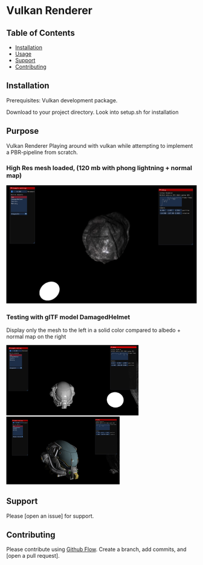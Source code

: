 # Vulkan Renderer


## Table of Contents

- [Installation](#installation)
- [Usage](#usage)
- [Support](#support)
- [Contributing](#contributing)



## Installation
Prerequisites:
Vulkan development package.

Download to your project directory.
Look into setup.sh for installation

## Purpose

Vulkan Renderer
Playing around with vulkan while attempting to implement a PBR-pipeline from scratch.


### High Res mesh loaded, (120 mb with phong lightning + normal map)
<p float="center">
  <img src="/Pictures/vulkan_render.png" alt="render" width="600" />
</p>

### Testing with glTF model DamagedHelmet
Display only the mesh to the left in a solid color compared to albedo + normal map on the right
<p float="center">
  <img src="/Pictures/vulkan_render2.png" alt="render" width="350" />
  <img src="/Pictures/vulkan_render3.png" alt="render" width="300" />
</p>



## Support

Please [open an issue] for support.

## Contributing

Please contribute using [Github Flow](https://guides.github.com/introduction/flow/). Create a branch, add commits, and [open a pull request].
